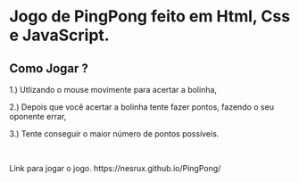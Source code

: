 # <strong>Jogo de PingPong feito em Html, Css e JavaScript.</strong>
  ## Como Jogar ?        
  
  <p>1.) Utlizando o mouse movimente para acertar a bolinha,</p>
  <p>2.) Depois que você acertar a bolinha tente fazer pontos, fazendo o seu oponente errar,</p>
  <p>3.) Tente conseguir o maior número de pontos possíveis.</p>
 </br>
 <p>Link para jogar o jogo. https://nesrux.github.io/PingPong/

